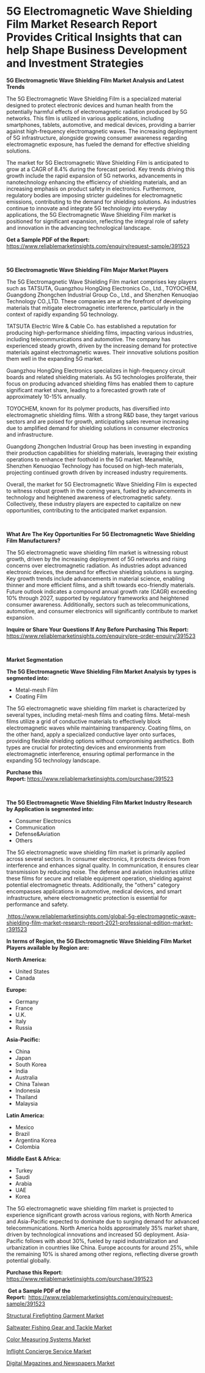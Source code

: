 <p><h1>5G Electromagnetic Wave Shielding Film Market Research Report Provides Critical Insights that can help Shape Business Development and Investment Strategies</h1></p><p><strong>5G Electromagnetic Wave Shielding Film Market Analysis and Latest Trends</strong></p>
<p><p>The 5G Electromagnetic Wave Shielding Film is a specialized material designed to protect electronic devices and human health from the potentially harmful effects of electromagnetic radiation produced by 5G networks. This film is utilized in various applications, including smartphones, tablets, automotive, and medical devices, providing a barrier against high-frequency electromagnetic waves. The increasing deployment of 5G infrastructure, alongside growing consumer awareness regarding electromagnetic exposure, has fueled the demand for effective shielding solutions.</p><p>The market for 5G Electromagnetic Wave Shielding Film is anticipated to grow at a CAGR of 8.4% during the forecast period. Key trends driving this growth include the rapid expansion of 5G networks, advancements in nanotechnology enhancing the efficiency of shielding materials, and an increasing emphasis on product safety in electronics. Furthermore, regulatory bodies are imposing stricter guidelines for electromagnetic emissions, contributing to the demand for shielding solutions. As industries continue to innovate and integrate 5G technology into everyday applications, the 5G Electromagnetic Wave Shielding Film market is positioned for significant expansion, reflecting the integral role of safety and innovation in the advancing technological landscape.</p></p>
<p><strong>Get a Sample PDF of the Report:&nbsp;</strong> <a href="https://www.reliablemarketinsights.com/enquiry/request-sample/391523?utm_campaign=1731&utm_medium=2&utm_source=Github&utm_content=ia&utm_term=26102024&utm_id=5g-electromagnetic-wave-shielding-film">https://www.reliablemarketinsights.com/enquiry/request-sample/391523</a></p>
<p>&nbsp;</p>
<p><strong>5G Electromagnetic Wave Shielding Film Major Market Players</strong></p>
<p><p>The 5G Electromagnetic Wave Shielding Film market comprises key players such as TATSUTA, Guangzhou HongQing Electronics Co., Ltd., TOYOCHEM, Guangdong Zhongchen Industrial Group Co., Ltd., and Shenzhen Kenuoqiao Technology CO.,LTD. These companies are at the forefront of developing materials that mitigate electromagnetic interference, particularly in the context of rapidly expanding 5G technology.</p><p>TATSUTA Electric Wire & Cable Co. has established a reputation for producing high-performance shielding films, impacting various industries, including telecommunications and automotive. The company has experienced steady growth, driven by the increasing demand for protective materials against electromagnetic waves. Their innovative solutions position them well in the expanding 5G market.</p><p>Guangzhou HongQing Electronics specializes in high-frequency circuit boards and related shielding materials. As 5G technologies proliferate, their focus on producing advanced shielding films has enabled them to capture significant market share, leading to a forecasted growth rate of approximately 10-15% annually.</p><p>TOYOCHEM, known for its polymer products, has diversified into electromagnetic shielding films. With a strong R&D base, they target various sectors and are poised for growth, anticipating sales revenue increasing due to amplified demand for shielding solutions in consumer electronics and infrastructure.</p><p>Guangdong Zhongchen Industrial Group has been investing in expanding their production capabilities for shielding materials, leveraging their existing operations to enhance their foothold in the 5G market. Meanwhile, Shenzhen Kenuoqiao Technology has focused on high-tech materials, projecting continued growth driven by increased industry requirements.</p><p>Overall, the market for 5G Electromagnetic Wave Shielding Film is expected to witness robust growth in the coming years, fueled by advancements in technology and heightened awareness of electromagnetic safety. Collectively, these industry players are expected to capitalize on new opportunities, contributing to the anticipated market expansion.</p></p>
<p>&nbsp;</p>
<p><strong>What Are The Key Opportunities For 5G Electromagnetic Wave Shielding Film Manufacturers?</strong></p>
<p><p>The 5G electromagnetic wave shielding film market is witnessing robust growth, driven by the increasing deployment of 5G networks and rising concerns over electromagnetic radiation. As industries adopt advanced electronic devices, the demand for effective shielding solutions is surging. Key growth trends include advancements in material science, enabling thinner and more efficient films, and a shift towards eco-friendly materials. Future outlook indicates a compound annual growth rate (CAGR) exceeding 10% through 2027, supported by regulatory frameworks and heightened consumer awareness. Additionally, sectors such as telecommunications, automotive, and consumer electronics will significantly contribute to market expansion.</p></p>
<p><strong>Inquire or Share Your Questions If Any Before Purchasing This Report:</strong> <a href="https://www.reliablemarketinsights.com/enquiry/pre-order-enquiry/391523?utm_campaign=1731&utm_medium=2&utm_source=Github&utm_content=ia&utm_term=26102024&utm_id=5g-electromagnetic-wave-shielding-film">https://www.reliablemarketinsights.com/enquiry/pre-order-enquiry/391523</a></p>
<p>&nbsp;</p>
<p><strong>Market Segmentation</strong></p>
<p><strong>The 5G Electromagnetic Wave Shielding Film Market Analysis by types is segmented into:</strong></p>
<p><ul><li>Metal-mesh Film</li><li>Coating Film</li></ul></p>
<p><p>The 5G electromagnetic wave shielding film market is characterized by several types, including metal-mesh films and coating films. Metal-mesh films utilize a grid of conductive materials to effectively block electromagnetic waves while maintaining transparency. Coating films, on the other hand, apply a specialized conductive layer onto surfaces, providing flexible shielding options without compromising aesthetics. Both types are crucial for protecting devices and environments from electromagnetic interference, ensuring optimal performance in the expanding 5G technology landscape.</p></p>
<p><strong>Purchase this Report:&nbsp;</strong><a href="https://www.reliablemarketinsights.com/purchase/391523?utm_campaign=1731&utm_medium=2&utm_source=Github&utm_content=ia&utm_term=26102024&utm_id=5g-electromagnetic-wave-shielding-film">https://www.reliablemarketinsights.com/purchase/391523</a></p>
<p>&nbsp;</p>
<p><strong>The 5G Electromagnetic Wave Shielding Film Market Industry Research by Application is segmented into:</strong></p>
<p><ul><li>Consumer Electronics</li><li>Communication</li><li>Defense&Aviation</li><li>Others</li></ul></p>
<p><p>The 5G electromagnetic wave shielding film market is primarily applied across several sectors. In consumer electronics, it protects devices from interference and enhances signal quality. In communication, it ensures clear transmission by reducing noise. The defense and aviation industries utilize these films for secure and reliable equipment operation, shielding against potential electromagnetic threats. Additionally, the "others" category encompasses applications in automotive, medical devices, and smart infrastructure, where electromagnetic protection is essential for performance and safety.</p></p>
<p><a href="https://www.reliablemarketinsights.com/global-5g-electromagnetic-wave-shielding-film-market-research-report-2021-professional-edition-market-r391523?utm_campaign=1731&utm_medium=2&utm_source=Github&utm_content=ia&utm_term=26102024&utm_id=5g-electromagnetic-wave-shielding-film">&nbsp;https://www.reliablemarketinsights.com/global-5g-electromagnetic-wave-shielding-film-market-research-report-2021-professional-edition-market-r391523</a></p>
<p><strong>In terms of Region, the 5G Electromagnetic Wave Shielding Film Market Players available by Region are:</strong></p>
<p>
    <p> <strong> North America: </strong>
        <ul>
            <li>United States</li>
            <li>Canada</li>
        </ul>
        </p> 
    <p> <strong> Europe: </strong>
        <ul>
            <li>Germany</li>
            <li>France</li>
            <li>U.K.</li>
            <li>Italy</li>
            <li>Russia</li>
        </ul>
        </p> 
    <p> <strong> Asia-Pacific: </strong>
        <ul>
            <li>China</li>
            <li>Japan</li>
            <li>South Korea</li>
            <li>India</li>
            <li>Australia</li>
            <li>China Taiwan</li>
            <li>Indonesia</li>
            <li>Thailand</li>
            <li>Malaysia</li>
        </ul>
        </p> 
    <p> <strong> Latin America: </strong>
        <ul>
            <li>Mexico</li>
            <li>Brazil</li>
            <li>Argentina Korea</li>
            <li>Colombia</li>
        </ul>
        </p> 
    <p> <strong> Middle East & Africa: </strong>
        <ul>
            <li>Turkey</li>
            <li>Saudi</li>
            <li>Arabia</li>
            <li>UAE</li>
            <li>Korea</li>
        </ul>
    </p>
    </p>
<p><p>The 5G electromagnetic wave shielding film market is projected to experience significant growth across various regions, with North America and Asia-Pacific expected to dominate due to surging demand for advanced telecommunications. North America holds approximately 35% market share, driven by technological innovations and increased 5G deployment. Asia-Pacific follows with about 30%, fueled by rapid industrialization and urbanization in countries like China. Europe accounts for around 25%, while the remaining 10% is shared among other regions, reflecting diverse growth potential globally.</p></p>
<p><strong>Purchase this Report: </strong><a href="https://www.reliablemarketinsights.com/purchase/391523?utm_campaign=1731&utm_medium=2&utm_source=Github&utm_content=ia&utm_term=26102024&utm_id=5g-electromagnetic-wave-shielding-film">https://www.reliablemarketinsights.com/purchase/391523</a></p>
<p>&nbsp;<strong>Get a Sample PDF of the Report:&nbsp;&nbsp;</strong><a href="https://www.reliablemarketinsights.com/enquiry/request-sample/391523?utm_campaign=1731&utm_medium=2&utm_source=Github&utm_content=ia&utm_term=26102024&utm_id=5g-electromagnetic-wave-shielding-film">https://www.reliablemarketinsights.com/enquiry/request-sample/391523</a></p>
<p><strong></strong></p>
<p><p><a href="https://www.linkedin.com/pulse/insights-structural-firefighting-garment-industry-market-dgqpf?utm_campaign=1731&utm_medium=2&utm_source=Github&utm_content=ia&utm_term=26102024&utm_id=5g-electromagnetic-wave-shielding-film">Structural Firefighting Garment Market</a></p><p><a href="https://www.linkedin.com/pulse/saltwater-fishing-gear-tackle-market-size-growth-industry-analysis-r4xpf?utm_campaign=1731&utm_medium=2&utm_source=Github&utm_content=ia&utm_term=26102024&utm_id=5g-electromagnetic-wave-shielding-film">Saltwater Fishing Gear and Tackle Market</a></p><p><a href="https://www.linkedin.com/pulse/color-measuring-systems-market-global-regional-analysis-ldmcc?utm_campaign=1731&utm_medium=2&utm_source=Github&utm_content=ia&utm_term=26102024&utm_id=5g-electromagnetic-wave-shielding-film">Color Measuring Systems Market</a></p><p><a href="https://www.linkedin.com/pulse/global-inflight-concierge-service-market-landscape-future-jakue?utm_campaign=1731&utm_medium=2&utm_source=Github&utm_content=ia&utm_term=26102024&utm_id=5g-electromagnetic-wave-shielding-film">Inflight Concierge Service Market</a></p><p><a href="https://www.linkedin.com/pulse/digital-magazines-newspapers-market-refracting-trends-ydcoe?utm_campaign=1731&utm_medium=2&utm_source=Github&utm_content=ia&utm_term=26102024&utm_id=5g-electromagnetic-wave-shielding-film">Digital Magazines and Newspapers Market</a></p></p>